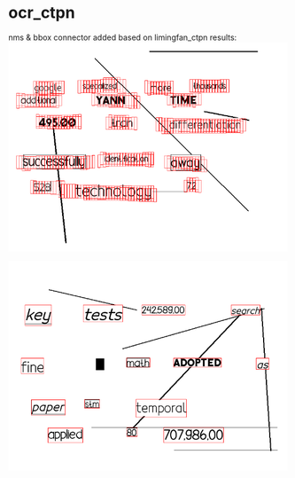 # ocr_ctpn
nms &amp; bbox connector added
based on limingfan_ctpn
results:
![image](https://github.com/preFiredman/ocr_ctpn/raw/master/100_bkgd_1_0_generated_0.png)

![image](https://github.com/preFiredman/ocr_ctpn/raw/master/connected_bkgd_1_0_generated_0.png)

